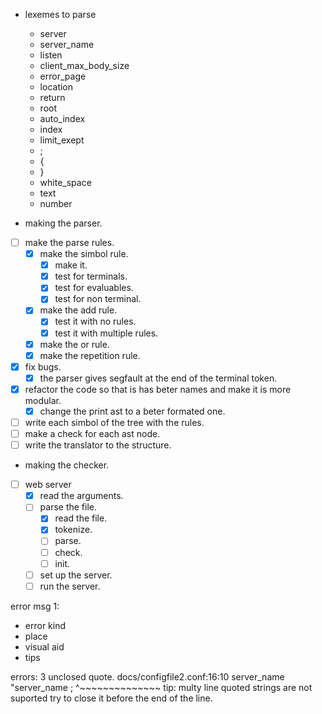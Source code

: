 - lexemes to parse
	- server
	- server_name
	- listen
	- client_max_body_size
	- error_page
	- location
	- return
	- root
	- auto_index
	- index
	- limit_exept
	- ;
	- {
	- }
	- white_space
	- text
	- number

- making the parser.
- [ ] make the parse rules.
	- [x] make the simbol rule.
		- [x] make it.
		- [x] test for terminals.
		- [x] test for evaluables.
		- [x] test for non terminal.
	- [x] make the add rule.
		- [x] test it with no rules.
		- [x] test it with multiple rules.
	- [x] make the or rule.
	- [x] make the repetition rule.
- [x] fix bugs.
	- [x] the parser gives segfault at the end of the terminal token.
- [x] refactor the code so that is has beter names and make it is more modular.
	- [x] change the print ast to a beter formated one.
- [ ] write each simbol of the tree with the rules.
- [ ] make a check for each ast node.
- [ ] write the translator to the structure.

- making the checker.

- [ ] web server
	- [x] read the arguments.
	- [ ] parse the file.
		- [x] read the file.
		- [x] tokenize.
		- [ ] parse.
		- [ ] check.
		- [ ] init.
	- [ ] set up the server.
	- [ ] run the server.

error msg 1:
- error kind
- place
- visual aid
- tips










errors: 3
unclosed quote.
docs/configfile2.conf:16:10
	server_name "server_name ;
				^~~~~~~~~~~~~~~
tip: multy line quoted strings are not suported try to close it before the end of the line.



